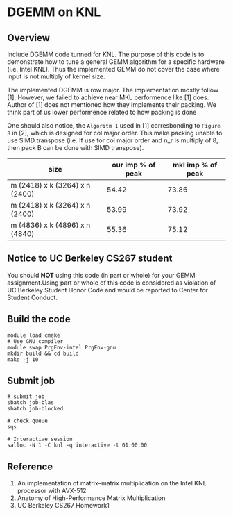# DGEMM on KNL

## Overview

Include DGEMM code tunned for KNL. The purpose of this code is to demonstrate how to tune a general GEMM algorithm for a specific hardware (i.e. Intel KNL). Thus the implemented GEMM do not cover the case where input is not multiply of kernel size.


The implemented DGEMM is row major. The implementation mostly follow [1]. However, we failed to achieve near MKL performence like [1] does. Author of [1] does not mentioned how they implemente their packing. We think part of us lower performence related to how packing is done

One should also notice, the `Algoritm 1` used in [1] corresbonding to `Figure 8` in [2], which is designed for col major order. This make packing unable to use SIMD transpose (i.e. If use for col major order and n_r is multiply of 8, then pack B can be done with SIMD transpose).

| size                           | our imp % of peak | mkl imp % of peak |
| ------------------------------ | ----------------- | ----------------- |
| m (2418) x k (3264) x n (2400) | 54.42             | 73.86             |
| m (2418) x k (3264) x n (2400) | 53.99             | 73.92             |
| m (4836) x k (4896) x n (4840) | 55.36             | 75.12             |



## Notice to UC Berkeley CS267 student
You should **NOT** using this code (in part or whole) for your GEMM assignment.Using part or whole of this code is considered as violation of UC Berkeley Student Honor Code and would be reported to Center for Student Conduct.



## Build the code
```shell
module load cmake
# Use GNU compiler
module swap PrgEnv-intel PrgEnv-gnu
mkdir build && cd build
make -j 10
```


## Submit job
```shell
# submit job
sbatch job-blas
sbatch job-blocked

# check queue
sqs

# Interactive session
salloc -N 1 -C knl -q interactive -t 01:00:00
```


## Reference
1. An implementation of matrix–matrix multiplication on the Intel KNL processor with AVX-512
2. Anatomy of High-Performance Matrix Multiplication
3. UC Berkeley CS267 Homework1
